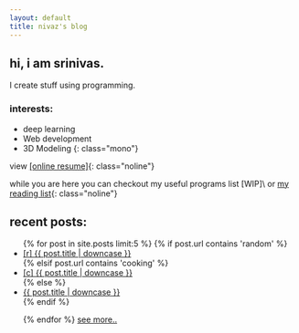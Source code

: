 ```yaml
---
layout: default
title: nivaz's blog
---
```


<h2 class="mono">hi, i am srinivas.</h2>
I  create stuff using programming.

### interests:

- deep learning
- Web development
- 3D Modeling
  {: class="mono"}

view [[online resume]][2]{: class="noline"}

while you are here you can checkout my useful programs list [WIP]\\
or [my reading list][1]{: class="noline"}

## recent posts:

<ul class="mono">
{% for post in site.posts limit:5 %}
	{% if post.url contains 'random' %}
		<li><a class="noline" href="{{ post.url }}">[r] {{ post.title | downcase }}</a></li>
	{% elsif post.url contains 'cooking' %}
		<li><a class="noline" href="{{ post.url }}">[c] {{ post.title | downcase }}</a></li>
	{% else %}
		<li><a class="noline" href="{{ post.url }}">{{ post.title | downcase }}</a></li>
	{% endif %}
	
{% endfor %}
<a class="noline" href="/blog">see more..</a>
</ul>

[1]: /books
[2]: /resume/index.html
